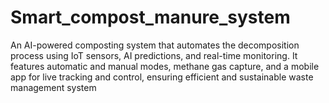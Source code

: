 # Smart_compost_manure_system
An AI-powered composting system that automates the decomposition process using IoT sensors, AI predictions, and real-time monitoring. It features automatic and manual modes, methane gas capture, and a mobile app for live tracking and control, ensuring efficient and sustainable waste management system
